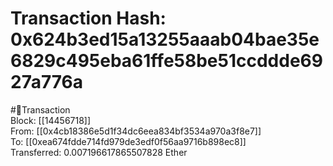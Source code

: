 
Transaction Hash: 0x624b3ed15a13255aaab04bae35e6829c495eba61ffe58be51ccddde6927a776a
====================================================================================
  
#💸Transaction  
Block: [[14456718]]  
From: [[0x4cb18386e5d1f34dc6eea834bf3534a970a3f8e7]]  
To: [[0xea674fdde714fd979de3edf0f56aa9716b898ec8]]  
Transferred: 0.007196617865507828 Ether
